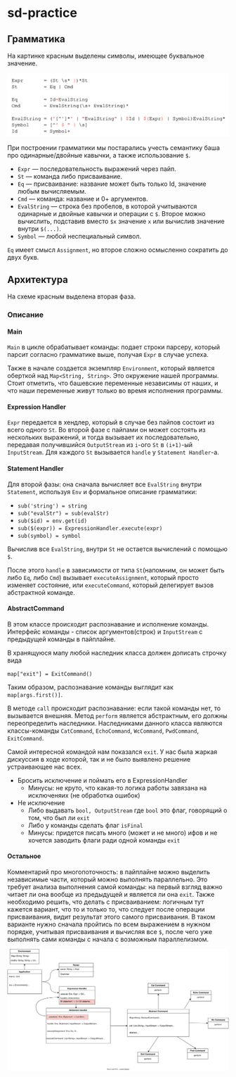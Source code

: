 # sd-practice
## Грамматика
На картинке красным выделены символы, имеющее буквальное значение.

<img src="grammar.png">

При построении грамматики мы постарались учесть семантику баша про одинарные/двойные кавычки, а также использование `$`.

* `Expr` — последовательность выражений через пайп.
* `St` — команда либо присваивание.
* `Eq` — присваивание: название может быть только Id, значение любым вычисляемым.
* `Cmd` — команда: название и 0+ аргументов.
* `EvalString` — строка без пробелов, в которой учитываются одинарные и двойные кавычки и операции с `$`. Второе можно вычислить, подставив вместо `$x` значение `x` или вычислив значение внутри `$(...)`.
* `Symbol` — любой неспециальный символ.

`Eq` имеет смысл `Assignment`, но второе сложно осмысленно сократить до двух букв.

## Архитектура
На схеме красным выделена вторая фаза.
### Описание
#### Main
`Main` в цикле обрабатывает команды: подает строки парсеру, который парсит согласно грамматике выше, получая `Expr` в случае успеха.

Также в начале создается экземпляр `Environment`, который является оберткой над `Map<String, String>`. Это окружение нашей программы. Стоит отметить, что башевские переменные независимы от наших, и что наши переменные живут только во время исполнения программы.

#### Expression Handler
`Expr` передается в хендлер, который в случае без пайпов состоит из всего одного `St`. Во второй фазе с пайпами он может состоять из нескольких выражений, и тогда вызывает их последовательно, передавая получившийся `OutputStream` из `i`-ого `St` в `(i+1)`-ый `InputStream`. Для каждого `St` вызывается `handle` у `Statement Handler`-а.

#### Statement Handler
Для второй фазы: она сначала вычисляет все `EvalString` внутри `Statement`, используя `Env` и формальное описание грамматики:
* `sub('string') = string`
* `sub("evalStr") = sub(evalStr)`
* `sub($id) = env.get(id)`
* `sub($(expr)) = ExpressionHandler.execute(expr)`
* `sub(symbol) = symbol`

Вычислив все `EvalString`, внутри `St` не остается вычислений с помощью `$`.

После этого `handle` в зависимости от типа `St`(напомним, он может быть либо `Eq`, либо `Cmd`) вызывает `executeAssignment`, который просто изменяет состояние, или `executeCommand`, который делегирует вызов абстрактной команде.

#### AbstractCommand
В этом классе происходит распознавание и исполнение команды. Интерфейс команды - список аргументов(строк) и `InputStream` с предыдущей команды в пайплайне.

В хранящуюся мапу любой наследник класса должен дописать строчку вида
```
map["exit"] = ExitCommand()
```
Таким образом, распознавание команды выглядит как `map[args.first()]`.

В методe `call` происходит распознавание: если такой команды нет, то вызывается внешняя. Метод `perform` является абстрактным, его должны переопределить наследники. Наследниками данного класса являются классы-команды `CatCommand`, `EchoCommand`, `WcCommand`, `PwdCommand`, `ExitCommand`.

Самой интересной командой нам показался `exit`. У нас была жаркая дискуссия в ходе которой, так и не было выявлено решение устраивающее нас всех. 
- Бросить исключение и поймать его в ExpressionHandler
  - Минусы: не круто, что какая-то логика работы завязана на исключеняих (не обработка ошибок)
- Не исключение
  - Либо выдавать `bool, OutputStream` где `bool` это флаг, говорящий о том, что был ли `exit`
  - Либо у команды сделать флаг `isFinal`
  - Минусы: придется писать много (может и не много) ифов и не хочется заводить флаги ради одной команды `exit`

#### Остальное
Комментарий про многопоточность: в пайплайне можно выделить независимые части, который можно выполнять параллельно. Это требует анализа выполнения самой команды:  на первый взгляд важно читает ли она вообще из предыдущей и является ли она `exit`. Также необходимо решить, что делать с присваиванием: логичным тут кажется вариант, что то и только то, что следует после операции присваивания, видит результат этого самого присваивания. В таком варианте нужно сначала пройтись по всем выражением в нужном порядке, учитывая присваивания и вычисляя все `$`, после чего уже выполнять сами команды с начала с возможным параллелизмом.

<img src="hw01.svg">
